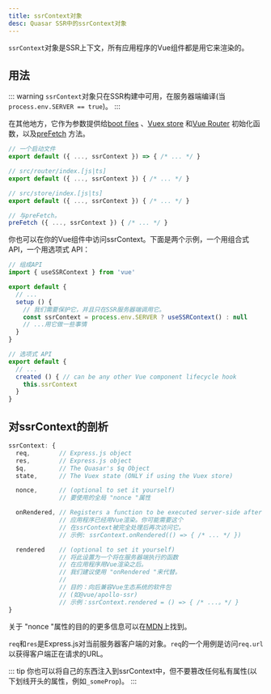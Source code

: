 ```yaml
---
title: ssrContext对象
desc: Quasar SSR中的ssrContext对象
---
```


`ssrContext`对象是SSR上下文，所有应用程序的Vue组件都是用它来渲染的。

## 用法

::: warning
`ssrContext`对象只在SSR构建中可用，在服务器端编译(当`process.env.SERVER == true`)。
:::

在其他地方，它作为参数提供给[boot files](/quasar-cli/boot-files) 、[Vuex store](/quasar-cli/vuex-store) 和[Vue Router](/quasar-cli/routing) 初始化函数，以及[preFetch](/quasar-cli/refetch-feature) 方法。

```js
// 一个启动文件
export default ({ ..., ssrContext }) => { /* ... */ }

// src/router/index.[js|ts]
export default ({ ..., ssrContext }) { /* ... */ }

// src/store/index.[js|ts]
export default ({ ..., ssrContext }) { /* ... */ }

// 与preFetch。
preFetch ({ ..., ssrContext }) { /* ... */ }
```

你也可以在你的Vue组件中访问ssrContext。下面是两个示例，一个用组合式 API，一个用选项式 API：

```js
// 组成API
import { useSSRContext } from 'vue'

export default {
  // ...
  setup () {
    // 我们需要保护它，并且只在SSR服务器端调用它。
    const ssrContext = process.env.SERVER ? useSSRContext() : null
    // ...用它做一些事情
  }
}
```

```js
// 选项式 API
export default {
  // ...
  created () { // can be any other Vue component lifecycle hook
    this.ssrContext
  }
}
```

## 对ssrContext的剖析

```js
ssrContext: {
  req,        // Express.js object
  res,        // Express.js object
  $q,         // The Quasar's $q Object
  state,      // The Vuex state (ONLY if using the Vuex store)

  nonce,      // (optional to set it yourself)
              // 要使用的全局 "nonce "属性

  onRendered, // Registers a function to be executed server-side after
              // 应用程序已经用Vue渲染。你可能需要这个
              // 在ssrContext被完全处理后再次访问它。
              // 示例: ssrContext.onRendered(() => { /* ... */ })

  rendered    // (optional to set it yourself)
              // 将此设置为一个将在服务器端执行的函数
              // 在应用程序用Vue渲染之后。
              // 我们建议使用 "onRendered "来代替。
              //
              // 目的：向后兼容Vue生态系统的软件包
              // (如@vue/apollo-ssr)
              // 示例：ssrContext.rendered = () => { /* ...。*/ }
}
```

关于 "nonce "属性的目的的更多信息可以在[MDN](https://developer.mozilla.org/en-US/docs/Web/HTML/Global_attributes/nonce)上找到。

`req`和`res`是Express.js对当前服务器客户端的对象。`req`的一个用例是访问`req.url`以获得客户端正在请求的URL。

::: tip
你也可以将自己的东西注入到ssrContext中，但不要篡改任何私有属性(以下划线开头的属性，例如`_someProp`)。
:::
